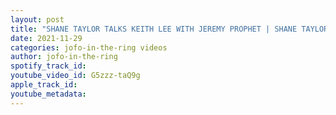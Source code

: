 ```yaml
---
layout: post
title: "SHANE TAYLOR TALKS KEITH LEE WITH JEREMY PROPHET | SHANE TAYLOR PROMOTIONS"
date: 2021-11-29
categories: jofo-in-the-ring videos
author: jofo-in-the-ring
spotify_track_id: 
youtube_video_id: G5zzz-taQ9g
apple_track_id: 
youtube_metadata: 
---
```

